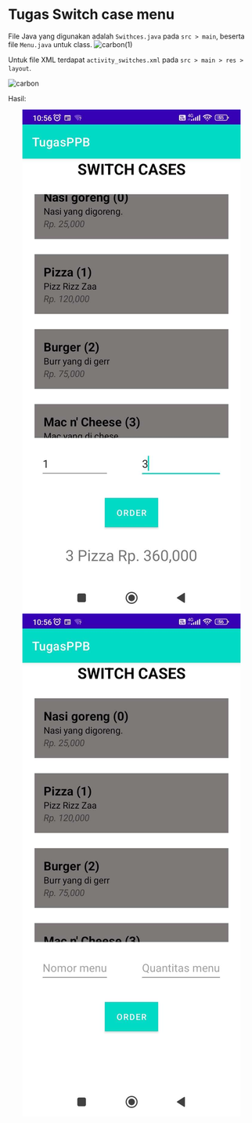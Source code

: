 # Tugas Switch case menu
File Java yang digunakan adalah ```Swithces.java``` pada ```src > main```, beserta file ```Menu.java``` untuk class.
![carbon(1)](https://github.com/greyseth/TugasKelompokPPB/assets/65594150/20fc8cf2-702c-426c-8e11-7021bc0332f9)


Untuk file XML terdapat ```activity_switches.xml``` pada ```src > main > res > layout```.

![carbon](https://github.com/greyseth/TugasKelompokPPB/assets/65594150/802654e6-0645-4352-bbce-8b571e0c03a7)

Hasil:
<p align="center">
  <img src="./swicthres1.jpg">
  <img src="./switchres2.jpg">
</p>
